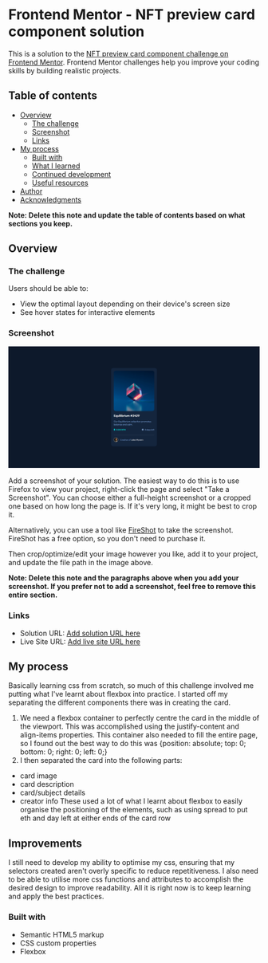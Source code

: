 # Frontend Mentor - NFT preview card component solution

This is a solution to the [NFT preview card component challenge on Frontend Mentor](https://www.frontendmentor.io/challenges/nft-preview-card-component-SbdUL_w0U). Frontend Mentor challenges help you improve your coding skills by building realistic projects.

## Table of contents

- [Overview](#overview)
  - [The challenge](#the-challenge)
  - [Screenshot](#screenshot)
  - [Links](#links)
- [My process](#my-process)
  - [Built with](#built-with)
  - [What I learned](#what-i-learned)
  - [Continued development](#continued-development)
  - [Useful resources](#useful-resources)
- [Author](#author)
- [Acknowledgments](#acknowledgments)

**Note: Delete this note and update the table of contents based on what sections you keep.**

## Overview

### The challenge

Users should be able to:

- View the optimal layout depending on their device's screen size
- See hover states for interactive elements

### Screenshot

![](./images/result-screenshot.PNG)

Add a screenshot of your solution. The easiest way to do this is to use Firefox to view your project, right-click the page and select "Take a Screenshot". You can choose either a full-height screenshot or a cropped one based on how long the page is. If it's very long, it might be best to crop it.

Alternatively, you can use a tool like [FireShot](https://getfireshot.com/) to take the screenshot. FireShot has a free option, so you don't need to purchase it.

Then crop/optimize/edit your image however you like, add it to your project, and update the file path in the image above.

**Note: Delete this note and the paragraphs above when you add your screenshot. If you prefer not to add a screenshot, feel free to remove this entire section.**

### Links

- Solution URL: [Add solution URL here](https://your-solution-url.com)
- Live Site URL: [Add live site URL here](https://your-live-site-url.com)

## My process

Basically learning css from scratch, so much of this challenge involved me putting what I've learnt about flexbox into practice.
I started off my separating the different components there was in creating the card.

1. We need a flexbox container to perfectly centre the card in the middle of the viewport. This was accomplished using the justify-content and align-items properties. This container also needed to fill the entire page, so I found out the best way to do this was {position: absolute; top: 0; bottom: 0; right: 0; left: 0;}
2. I then separated the card into the following parts:

- card image
- card description
- card/subject details
- creator info
  These used a lot of what I learnt about flexbox to easily organise the positioning of the elements, such as using spread to put eth and day left at either ends of the card row

## Improvements

I still need to develop my ability to optimise my css, ensuring that my selectors created aren't overly specific to reduce repetitiveness.
I also need to be able to utilise more css functions and attributes to accomplish the desired design to improve readability.
All it is right now is to keep learning and apply the best practices.

### Built with

- Semantic HTML5 markup
- CSS custom properties
- Flexbox
